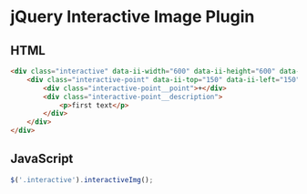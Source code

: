 # jQuery Interactive Image Plugin

## HTML

```html
<div class="interactive" data-ii-width="600" data-ii-height="600" data-ii-src="https://picsum.photos/600/600">
    <div class="interactive-point" data-ii-top="150" data-ii-left="150">
        <div class="interactive-point__point">+</div>
        <div class="interactive-point__description">
            <p>first text</p>
        </div>
    </div>
</div>
```

## JavaScript

```javascript
$('.interactive').interactiveImg();
```